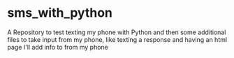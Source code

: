# sms_with_python
A Repository to test texting my phone with Python and then some additional files to take input from my phone, like texting a response and having an html page I'll add info to from my phone
